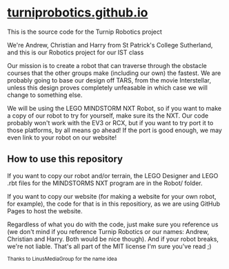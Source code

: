 # [turniprobotics.github.io](http://turniprobotics.github.io)

This is the source code for the Turnip Robotics project

We're Andrew, Christian and Harry from St Patrick's College Sutherland, and this is our Robotics project for our IST class

Our mission is to create a robot that can traverse through the obstacle courses that the other groups make (including our own) the fastest. We are probably going to base our design off TARS, from the movie Interstellar, unless this design proves completely unfeasable in which case we will change to something else.

We will be using the LEGO MINDSTORM NXT Robot, so if you want to make a copy of our robot to try for yourself, make sure its the NXT. Our code probably won't work with the EV3 or RCX, but if you want to try port it to those platforms, by all means go ahead! If the port is good enough, we may even link to your robot on our website!

## How to use this repository

If you want to copy our robot and/or terrain, the LEGO Designer and LEGO .rbt files for the MINDSTORMS NXT program are in the Robot/ folder.

If you want to copy our website (for making a website for your own robot, for example), the code for that is in this repositiory, as we are using GitHub Pages to host the website.

Regardless of what you do with the code, just make sure you reference us (we don't mind if you reference Turnip Robotics or our names: Andrew, Christian and Harry. Both would be nice though). And if your robot breaks, we're not liable. That's all part of the MIT license I'm sure you've read ;)

<sup>Thanks to LinusMediaGroup for the name idea</sup>
